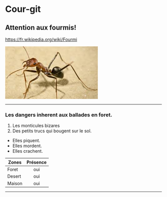 Cour-git
=========
## Attention aux fourmis!
https://fr.wikipedia.org/wiki/Fourmi

![alt text](./images/fourmis.jpg)

-----------
### Les dangers inherent aux ballades en foret.
1. Les monticules bizares
2. Des petits trucs qui bougent sur le sol.
* Elles piquent.
* Elles mordent.
* Elles crachent.


 | Zones | Présence |
 |-------|:--------:|
 |Foret  |  oui     |
 |Desert |  oui     |
 |Maison |  oui     |


------------
